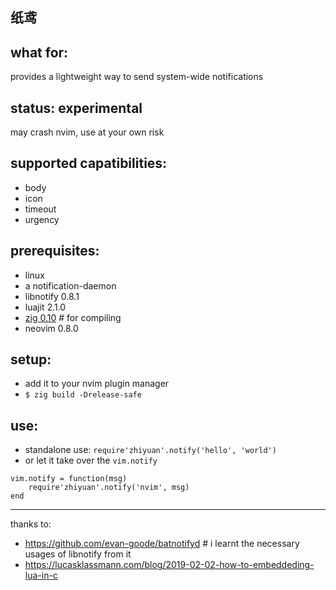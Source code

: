 
纸鸢
---

## what for:

provides a lightweight way to send system-wide notifications

## status: experimental

may crash nvim, use at your own risk

## supported capatibilities:

* body
* icon
* timeout
* urgency

## prerequisites:

* linux
* a notification-daemon
* libnotify 0.8.1
* luajit 2.1.0
* [zig 0.10](https://ziglang.org/download) # for compiling
* neovim 0.8.0

## setup:

* add it to your nvim plugin manager
* `$ zig build -Drelease-safe`

## use:

* standalone use: `require'zhiyuan'.notify('hello', 'world')`
* or let it take over the `vim.notify`

```
vim.notify = function(msg)
    require'zhiyuan'.notify('nvim', msg)
end
```

---

thanks to:
* https://github.com/evan-goode/batnotifyd # i learnt the necessary usages of libnotify from it
* https://lucasklassmann.com/blog/2019-02-02-how-to-embeddeding-lua-in-c
